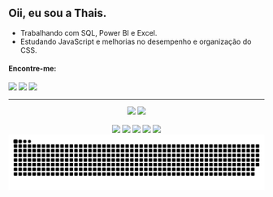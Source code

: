 <h2>Oii, eu sou a Thais.</h2>

<ul>
  <li>
    Trabalhando com SQL, Power BI e Excel.
  </li>
  <li> Estudando JavaScript e melhorias no desempenho e organização do CSS.
  </li>
</ul>

<h4>Encontre-me:</h4>
<a href="https://www.linkedin.com/in/thais-costa-39107b195/" target="_blank"><img src="https://img.shields.io/badge/Gmail-D14836?style=for-the-badge&logo=gmail&logoColor=white"></a>
<a href="https://www.linkedin.com/in/thais-costa-39107b195/" target="_blank"><img src="https://img.shields.io/badge/LinkedIn-0077B5?style=for-the-badge&logo=linkedin&logoColor=white"></a>
<a href="https://www.linkedin.com/in/thais-costa-39107b195/" target="_blank"><img src="https://img.shields.io/badge/Instagram-E4405F?style=for-the-badge&logo=instagram&logoColor=white"></a>

<hr>
<div align="center">
  <a href="https://thais.bymartins.eti.br/">
  <img height="120em" src="https://github-readme-stats.vercel.app/api?username=tha-is&show_icons=true&hide=contribs,prs&theme=synthwave&include_all_commits&hide_border=true&bg_color=302c2c&text_color=809dbf&hide_rank=true&hide_title=true&icon_color=809dbf"></a>
   <img height="120em" src="https://github-readme-stats.vercel.app/api/top-langs/?username=tha-is&layout=compact&bg_color=302c2c&hide_border=true&text_color=809dbf&title_color=95a4b8&hide_title=true">
</div>
<br>
<div align="center" display="inline-block">
  <img src="https://cdn.jsdelivr.net/gh/devicons/devicon@latest/icons/sqldeveloper/sqldeveloper-original.svg" width="30px"/>
  <img src="https://cdn.jsdelivr.net/gh/devicons/devicon@latest/icons/html5/html5-original.svg" width="30px"/>
  <img src="https://cdn.jsdelivr.net/gh/devicons/devicon@latest/icons/css3/css3-original.svg" width="30px"/>
  <img src="https://cdn.jsdelivr.net/gh/devicons/devicon@latest/icons/javascript/javascript-original.svg" width="30px"/>
  <img src="https://cdn.jsdelivr.net/gh/devicons/devicon@latest/icons/linux/linux-original.svg" width="30px"/>
          
<picture>
  <source media="(prefers-color-scheme: dark)" srcset="https://raw.githubusercontent.com/tha-is/tha-is/output/github-contribution-grid-snake-dark.svg">
  <source media="(prefers-color-scheme: light)" srcset="https://raw.githubusercontent.com/tha-is/tha-is/output/github-snake.svg">
   <img alt="github contribution grid snake animation" src="https://raw.githubusercontent.com/vhleao/vhleao/output/github-contribution-grid-snake.svg">
</picture>
</div>

